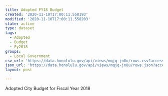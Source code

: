 ```yaml
---
title: Adopted FY18 Budget
created: '2020-11-10T17:00:11.558193'
modified: '2020-11-10T17:00:11.558203'
state: active
type: dataset
tags:
  - Adopted
  - Budget
  - Fy2018
groups:
  - Local Government
csv_url: 'https://data.honolulu.gov/api/views/mqjq-jn8u/rows.csv?accessType=DOWNLOAD'
json_url: 'https://data.honolulu.gov/api/views/mqjq-jn8u/rows.json?accessType=DOWNLOAD'
layout: post

---
```

Adopted City Budget for Fiscal Year 2018

